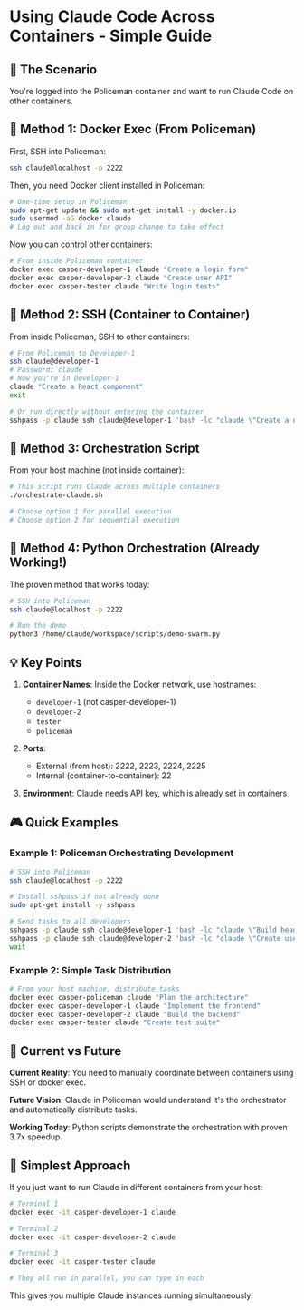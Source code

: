 # Using Claude Code Across Containers - Simple Guide

## 🎯 The Scenario
You're logged into the Policeman container and want to run Claude Code on other containers.

## 🚀 Method 1: Docker Exec (From Policeman)

First, SSH into Policeman:
```bash
ssh claude@localhost -p 2222
```

Then, you need Docker client installed in Policeman:
```bash
# One-time setup in Policeman
sudo apt-get update && sudo apt-get install -y docker.io
sudo usermod -aG docker claude
# Log out and back in for group change to take effect
```

Now you can control other containers:
```bash
# From inside Policeman container
docker exec casper-developer-1 claude "Create a login form"
docker exec casper-developer-2 claude "Create user API"
docker exec casper-tester claude "Write login tests"
```

## 🔐 Method 2: SSH (Container to Container)

From inside Policeman, SSH to other containers:

```bash
# From Policeman to Developer-1
ssh claude@developer-1
# Password: claude
# Now you're in Developer-1
claude "Create a React component"
exit

# Or run directly without entering the container
sshpass -p claude ssh claude@developer-1 'bash -lc "claude \"Create a navbar\""'
```

## 📜 Method 3: Orchestration Script

From your host machine (not inside container):
```bash
# This script runs Claude across multiple containers
./orchestrate-claude.sh

# Choose option 1 for parallel execution
# Choose option 2 for sequential execution
```

## 🐍 Method 4: Python Orchestration (Already Working!)

The proven method that works today:
```bash
# SSH into Policeman
ssh claude@localhost -p 2222

# Run the demo
python3 /home/claude/workspace/scripts/demo-swarm.py
```

## 💡 Key Points

1. **Container Names**: Inside the Docker network, use hostnames:
   - `developer-1` (not casper-developer-1)
   - `developer-2`
   - `tester`
   - `policeman`

2. **Ports**: 
   - External (from host): 2222, 2223, 2224, 2225
   - Internal (container-to-container): 22

3. **Environment**: Claude needs API key, which is already set in containers

## 🎮 Quick Examples

### Example 1: Policeman Orchestrating Development
```bash
# SSH into Policeman
ssh claude@localhost -p 2222

# Install sshpass if not already done
sudo apt-get install -y sshpass

# Send tasks to all developers
sshpass -p claude ssh claude@developer-1 'bash -lc "claude \"Build header component\""' &
sshpass -p claude ssh claude@developer-2 'bash -lc "claude \"Create user model\""' &
wait
```

### Example 2: Simple Task Distribution
```bash
# From your host machine, distribute tasks
docker exec casper-policeman claude "Plan the architecture"
docker exec casper-developer-1 claude "Implement the frontend"
docker exec casper-developer-2 claude "Build the backend"
docker exec casper-tester claude "Create test suite"
```

## 🔮 Current vs Future

**Current Reality**: You need to manually coordinate between containers using SSH or docker exec.

**Future Vision**: Claude in Policeman would understand it's the orchestrator and automatically distribute tasks.

**Working Today**: Python scripts demonstrate the orchestration with proven 3.7x speedup.

## 🎯 Simplest Approach

If you just want to run Claude in different containers from your host:

```bash
# Terminal 1
docker exec -it casper-developer-1 claude

# Terminal 2 
docker exec -it casper-developer-2 claude

# Terminal 3
docker exec -it casper-tester claude

# They all run in parallel, you can type in each
```

This gives you multiple Claude instances running simultaneously!